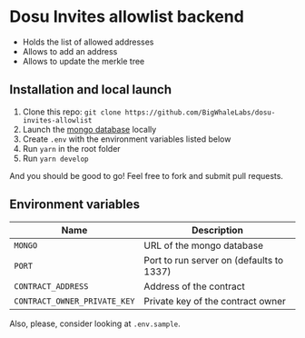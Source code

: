 # Dosu Invites allowlist backend

- Holds the list of allowed addresses
- Allows to add an address
- Allows to update the merkle tree

## Installation and local launch

1. Clone this repo: `git clone https://github.com/BigWhaleLabs/dosu-invites-allowlist`
2. Launch the [mongo database](https://www.mongodb.com/) locally
3. Create `.env` with the environment variables listed below
4. Run `yarn` in the root folder
5. Run `yarn develop`

And you should be good to go! Feel free to fork and submit pull requests.

## Environment variables

| Name                         | Description                              |
| ---------------------------- | ---------------------------------------- |
| `MONGO`                      | URL of the mongo database                |
| `PORT`                       | Port to run server on (defaults to 1337) |
| `CONTRACT_ADDRESS`           | Address of the contract                  |
| `CONTRACT_OWNER_PRIVATE_KEY` | Private key of the contract owner        |

Also, please, consider looking at `.env.sample`.

